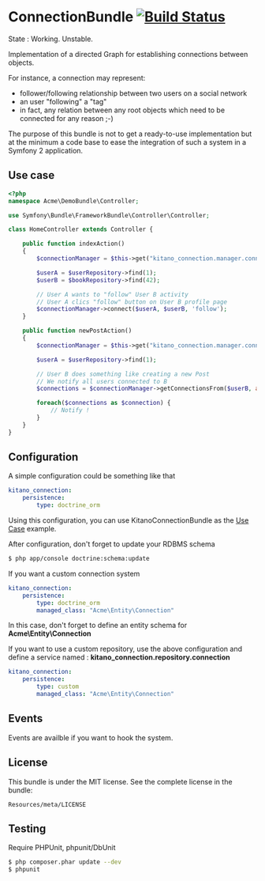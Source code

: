 ConnectionBundle        [![Build Status](https://travis-ci.org/Kitano/KitanoConnectionBundle.png?branch=master)](https://travis-ci.org/Kitano/KitanoConnectionBundle)
=====================================================================================================================================================================

State : Working. Unstable.

Implementation of a directed Graph for establishing connections between objects.

For instance, a connection may represent:
* follower/following relationship between two users on a social network
* an user "following" a "tag"
* in fact, any relation between any root objects which need to be connected for any reason ;-)

The purpose of this bundle is not to get a ready-to-use implementation but at the minimum a code base to ease the integration of such a system in a Symfony 2 application.


Use case
--------

```php
<?php
namespace Acme\DemoBundle\Controller;

use Symfony\Bundle\FrameworkBundle\Controller\Controller;

class HomeController extends Controller {

    public function indexAction() 
    {
        $connectionManager = $this->get("kitano_connection.manager.connection");

        $userA = $userRepository->find(1);
        $userB = $bookRepository->find(42);

        // User A wants to "follow" User B activity
        // User A clics "follow" button on User B profile page
        $connectionManager->connect($userA, $userB, 'follow');
    }

    public function newPostAction() 
    {
        $connectionManager = $this->get("kitano_connection.manager.connection");

        $userA = $userRepository->find(1);

        // User B does something like creating a new Post
        // We notify all users connected to B
        $connections = $connectionManager->getConnectionsFrom($userB, array('type' => 'follow'));

        foreach($connections as $connection) {
            // Notify !
        }
    }
}

```

Configuration
------------

A simple configuration could be something like that

```yml
kitano_connection:
    persistence:
        type: doctrine_orm
```

Using this configuration, you can use KitanoConnectionBundle as the [Use Case](#use-case) example.

After configuration, don't forget to update your RDBMS schema
``` bash
$ php app/console doctrine:schema:update
```

If you want a custom connection system
```yml
kitano_connection:
    persistence:
        type: doctrine_orm
        managed_class: "Acme\Entity\Connection"
```

In this case, don't forget to define an entity schema for **Acme\Entity\Connection**

If you want to use a custom repository, use the above configuration and define a service named : **kitano_connection.repository.connection**
```yml
kitano_connection:
    persistence:
        type: custom
        managed_class: "Acme\Entity\Connection"
```

Events
------

Events are availble if you want to hook the system.


License
-------

This bundle is under the MIT license. See the complete license in the bundle:

    Resources/meta/LICENSE

Testing
-------

Require PHPUnit, phpunit/DbUnit

```bash
$ php composer.phar update --dev
$ phpunit
```
